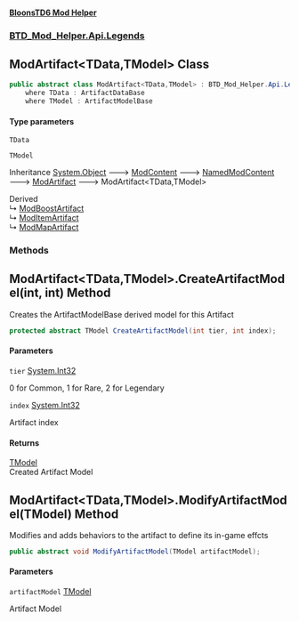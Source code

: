 #### [BloonsTD6 Mod Helper](README.md 'README')
### [BTD_Mod_Helper.Api.Legends](README.md#BTD_Mod_Helper.Api.Legends 'BTD_Mod_Helper.Api.Legends')

## ModArtifact<TData,TModel> Class

<inheritdoc cref="T:BTD_Mod_Helper.Api.Legends.ModArtifact"/>

```csharp
public abstract class ModArtifact<TData,TModel> : BTD_Mod_Helper.Api.Legends.ModArtifact
    where TData : ArtifactDataBase
    where TModel : ArtifactModelBase
```
#### Type parameters

<a name='BTD_Mod_Helper.Api.Legends.ModArtifact_TData,TModel_.TData'></a>

`TData`

<a name='BTD_Mod_Helper.Api.Legends.ModArtifact_TData,TModel_.TModel'></a>

`TModel`

Inheritance [System.Object](https://docs.microsoft.com/en-us/dotnet/api/System.Object 'System.Object') &#129106; [ModContent](BTD_Mod_Helper.Api.ModContent.md 'BTD_Mod_Helper.Api.ModContent') &#129106; [NamedModContent](BTD_Mod_Helper.Api.NamedModContent.md 'BTD_Mod_Helper.Api.NamedModContent') &#129106; [ModArtifact](BTD_Mod_Helper.Api.Legends.ModArtifact.md 'BTD_Mod_Helper.Api.Legends.ModArtifact') &#129106; ModArtifact<TData,TModel>

Derived  
&#8627; [ModBoostArtifact](BTD_Mod_Helper.Api.Legends.ModBoostArtifact.md 'BTD_Mod_Helper.Api.Legends.ModBoostArtifact')  
&#8627; [ModItemArtifact](BTD_Mod_Helper.Api.Legends.ModItemArtifact.md 'BTD_Mod_Helper.Api.Legends.ModItemArtifact')  
&#8627; [ModMapArtifact](BTD_Mod_Helper.Api.Legends.ModMapArtifact.md 'BTD_Mod_Helper.Api.Legends.ModMapArtifact')
### Methods

<a name='BTD_Mod_Helper.Api.Legends.ModArtifact_TData,TModel_.CreateArtifactModel(int,int)'></a>

## ModArtifact<TData,TModel>.CreateArtifactModel(int, int) Method

Creates the ArtifactModelBase derived model for this Artifact

```csharp
protected abstract TModel CreateArtifactModel(int tier, int index);
```
#### Parameters

<a name='BTD_Mod_Helper.Api.Legends.ModArtifact_TData,TModel_.CreateArtifactModel(int,int).tier'></a>

`tier` [System.Int32](https://docs.microsoft.com/en-us/dotnet/api/System.Int32 'System.Int32')

0 for Common, 1 for Rare, 2 for Legendary

<a name='BTD_Mod_Helper.Api.Legends.ModArtifact_TData,TModel_.CreateArtifactModel(int,int).index'></a>

`index` [System.Int32](https://docs.microsoft.com/en-us/dotnet/api/System.Int32 'System.Int32')

Artifact index

#### Returns
[TModel](BTD_Mod_Helper.Api.Legends.ModArtifact_TData,TModel_.md#BTD_Mod_Helper.Api.Legends.ModArtifact_TData,TModel_.TModel 'BTD_Mod_Helper.Api.Legends.ModArtifact<TData,TModel>.TModel')  
Created Artifact Model

<a name='BTD_Mod_Helper.Api.Legends.ModArtifact_TData,TModel_.ModifyArtifactModel(TModel)'></a>

## ModArtifact<TData,TModel>.ModifyArtifactModel(TModel) Method

Modifies and adds behaviors to the artifact to define its in-game effcts

```csharp
public abstract void ModifyArtifactModel(TModel artifactModel);
```
#### Parameters

<a name='BTD_Mod_Helper.Api.Legends.ModArtifact_TData,TModel_.ModifyArtifactModel(TModel).artifactModel'></a>

`artifactModel` [TModel](BTD_Mod_Helper.Api.Legends.ModArtifact_TData,TModel_.md#BTD_Mod_Helper.Api.Legends.ModArtifact_TData,TModel_.TModel 'BTD_Mod_Helper.Api.Legends.ModArtifact<TData,TModel>.TModel')

Artifact Model